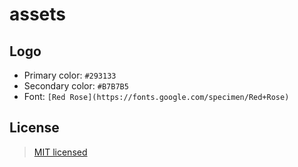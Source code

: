 # assets

## Logo

- Primary color: `#293133`
- Secondary color: `#B7B7B5`
- Font: `[Red Rose](https://fonts.google.com/specimen/Red+Rose)`

## License

> [MIT licensed](./LICENSE)
